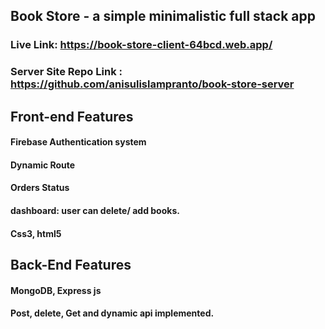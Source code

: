 ## Book Store - a simple minimalistic full stack app 
### Live Link: https://book-store-client-64bcd.web.app/

### Server Site Repo Link : https://github.com/anisulislampranto/book-store-server

## Front-end Features 
#### Firebase Authentication system 
#### Dynamic Route 
#### Orders Status 
#### dashboard: user can delete/ add books. 
#### Css3, html5


## Back-End Features 
#### MongoDB, Express js  
#### Post, delete, Get and dynamic api implemented. 
